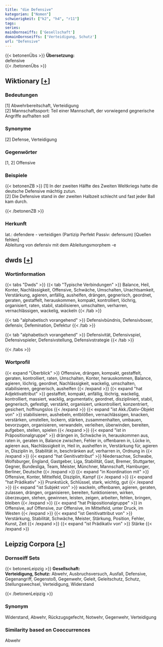 ```yaml
---
title: "die Defensive"
kategorien: ["Nomen"]
schwierigkeit: ["k2", "h4", "r11"]
tags:
series:
mainDornseiffs: ['Gesellschaft']
domainDornseiffs: ['Verteidigung, Schutz']
url: "Defensive"
---
```


{{< betonenÜbs >}}
**Übersetzung:**  
defensive  
{{< /betonenÜbs >}}

## Wiktionary [[+](https://de.wiktionary.org/wiki/Defensive)]

### Bedeutungen
[1] Abwehrbereitschaft, Verteidigung  
[2] Mannschaftssport: Teil einer Mannschaft, der vorwiegend gegnerische Angriffe aufhalten soll  

### Synonyme
[2] Defense, Verteidigung  

### Gegenwörter
[1, 2] Offensive  

### Beispiele
{{< betonenZB >}}
[1] In der zweiten Hälfte des Zweiten Weltkriegs hatte die deutsche Defensive mächtig zutun.  
[2] Die Defensive stand in der zweiten Halbzeit schlecht und fast jeder Ball kam durch.  

{{< /betonenZB >}}
### Herkunft
lat.: defendere - verteidigen (Partizip Perfekt Passiv: defensum) [Quellen fehlen]  
Ableitung von defensiv mit dem Ableitungsmorphem -e  



## dwds [[+](https://www.dwds.de/wb/Defensive)]

### Wortinformation
{{< tabs "Dwds" >}}
{{< tab "Typische Verbindungen" >}}
Balance, Heil, Konter, Nachlässigkeit, Offensive, Schwäche, Umschalten, Unachtsamkeit, Verstärkung, agieren, anfällig, aushelfen, drängen, gegnerisch, geordnet, geraten, gestaffelt, herauskommen, kompakt, kontrolliert, löchrig, organisiert, raten, stabil, stabilisieren, umschalten, verharren, vernachlässigen, wackelig, wackeln
{{< /tab >}}

{{< tab "alphabetisch vorangehend" >}}
Defensivbündnis, Defensivboxer, defensiv, Defemination, Defektur
{{< /tab >}}

{{< tab "alphabetisch vorangehend" >}}
Defensivität, Defensivspiel, Defensivspieler, Defensivstellung, Defensivstrategie
{{< /tab >}}

{{< /tabs >}}

### Wortprofil
{{< expand "Überblick" >}} Offensive, drängen, kompakt, gestaffelt, geraten, kontrolliert, raten, Umschalten, Konter, herauskommen, Balance, agieren, löchrig, geordnet, Nachlässigkeit, wackelig, umschalten, stabilisieren, gegnerisch, aushelfen {{< /expand >}}
{{< expand "hat Adjektivattribut" >}} gestaffelt, kompakt, anfällig, löchrig, wackelig, kontrolliert, massiert, wacklig, argumentativ, geordnet, diszipliniert, stabil, gegnerisch, gefestigt, verstärkt, organisiert, unkontrolliert, konzentriert, gesichert, hoffnungslos {{< /expand >}}
{{< expand "ist Akk./Dativ-Objekt von" >}} stabilisieren, aushebeln, entblößen, vernachlässigen, knacken, verstärken, umstellen, lockern, stärken, zusammenhalten, umbauen, bevorzugen, organisieren, verwandeln, verleihen, überwinden, bereiten, aufgeben, stellen, spielen {{< /expand >}}
{{< expand "ist in Präpositionalgruppe" >}} drängen in, Schwäche in, herauskommen aus, raten in, geraten in, Balance zwischen, Fehler in, offenbaren in, Lücke in, agieren aus, Nachlässigkeit in, Heil in, aushelfen in, Verstärkung für, agieren in, Disziplin in, Stabilität in, beschränken auf, verharren in, Ordnung in {{< /expand >}}
{{< expand "hat Genitivattribut" >}} Niedersachse, Schwabe, Wolfsburger, England, Gastgeber, Liga, Stabilität, Gast, Bremer, Stuttgarter, Gegner, Bundesliga, Team, Meister, Münchner, Mannschaft, Hamburger, Berliner, Deutsche {{< /expand >}}
{{< expand "in Koordination mit" >}} Offensive, Konter, Mittelfeld, Disziplin, Kampf {{< /expand >}}
{{< expand "hat Prädikativ" >}} Prunkstück, Schlüssel, stark, wichtig, gut {{< /expand >}}
{{< expand "ist Subjekt von" >}} wackeln, offenbaren, agieren, geraten, zulassen, drängen, organisieren, bereiten, funktionieren, wirken, überzeugen, stehen, gewinnen, leisten, zeigen, arbeiten, fehlen, bringen, bleiben {{< /expand >}}
{{< expand "hat Präpositionalgruppe" >}} in Offensive, auf Offensive, zur Offensive, im Mittelfeld, unter Druck, im Westen {{< /expand >}}
{{< expand "ist Genitivattribut von" >}} Verstärkung, Stabilität, Schwäche, Meister, Stärkung, Position, Fehler, Kunst, Zeit {{< /expand >}}
{{< expand "ist Prädikativ von" >}} Stärke {{< /expand >}}

## Leipzig Corpora [[+](https://corpora.uni-leipzig.de/en/res?word=Defensive&corpusId=deu_newscrawl-public_2018)]

### Dornseiff Sets
{{< betonenLeipzig >}}
**Gesellschaft:**  
**Verteidigung, Schutz:** Abwehr, Ausbruchsversuch, Ausfall, Defensive, Gegenangriff, Gegenstoß, Gegenwehr, Geleit, Geleitschutz, Schutz, Stellungswechsel, Verteidigung, Widerstand  

{{< /betonenLeipzig >}}

### Synonym
Widerstand, Abwehr, Rückzugsgefecht, Notwehr, Gegenwehr, Verteidigung


### Similarity based on Cooccurrences
Abwehr

